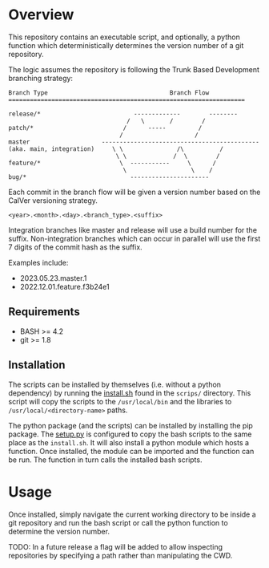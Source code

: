 # Overview

This repository contains an executable script, and optionally, a python function which deterministically determines the version number of a git repository.

The logic assumes the repository is following the Trunk Based Development branching strategy:

```
Branch Type                                  Branch Flow
==================================================================

release/*                          -------------        --------
                                 /   \       /        /
patch/*                         /      -----         /
                               /                    /
master                    --------------------------------------------
(aka. main, integration)     \ \               /\          /
                              \ \             /  \        /
feature/*                      \  -----------     \      /
                                \                  \    /
bug/*                             ----------------------

```

Each commit in the branch flow will be given a version number based on the CalVer versioning strategy.

```
<year>.<month>.<day>.<branch_type>.<suffix>
```

Integration branches like master and release will use a build number for the suffix. Non-integration branches which can occur in parallel will use the first 7 digits of the commit hash as the suffix.

Examples include:
- 2023.05.23.master.1
- 2022.12.01.feature.f3b24e1


## Requirements
- BASH >= 4.2
- git >= 1.8

## Installation
The scripts can be installed by themselves (i.e. without a python dependency) by running the [install.sh](scripts/install.sh) found in the `scrips/` directory. This script will copy the scripts to the `/usr/local/bin` and the libraries to `/usr/local/<directory-name>` paths.

The python package (and the scripts) can be installed by installing the pip package. The [setup.py](setup.py) is configured to copy the bash scripts to the same place as the `install.sh`. It will also install a python module which hosts a function. Once installed, the module can be imported and the function can be run. The function in turn calls the installed bash scripts.

# Usage
Once installed, simply navigate the current working directory to be inside a git repository and run the bash script or call the python function to determine the version number.

TODO: In a future release a flag will be added to allow inspecting repositories by specifying a path rather than manipulating the CWD.